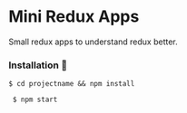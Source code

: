 # Mini Redux Apps

Small redux apps to understand redux better.


### Installation 🔧


``` 
$ cd projectname && npm install 
```

```
 $ npm start 
 ```
